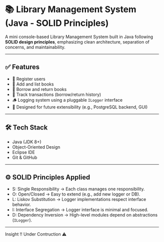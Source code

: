 # 📚 Library Management System (Java - SOLID Principles)

A mini console-based Library Management System built in Java following **SOLID design principles**, emphasizing clean architecture, separation of concerns, and maintainability.

---

## ✅ Features

- 👤 Register users
- 📖 Add and list books
- 🔁 Borrow and return books
- 🧾 Track transactions (borrow/return history)
- 🪵 Logging system using a pluggable `ILogger` interface
- 🧩 Designed for future extensibility (e.g., PostgreSQL backend, GUI)

---

## 🛠 Tech Stack

- Java (JDK 8+)
- Object-Oriented Design
- Eclipse IDE
- Git & GitHub

---

## ⚙️ SOLID Principles Applied

- S: Single Responsibility → Each class manages one responsibility.
- O: Open/Closed → Easy to extend (e.g., add new logger or DB).
- L: Liskov Substitution → Logger implementations respect interface behavior.
- I: Interface Segregation → Logger interface is minimal and focused.
- D: Dependency Inversion → High-level modules depend on abstractions (`ILogger`).

---


Insight ‼️
Under Contruction ⚠️
